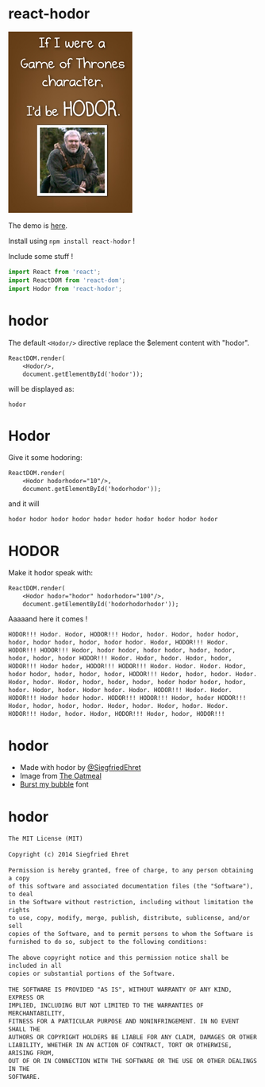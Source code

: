 # react-hodor

![Hodor !](https://raw.githubusercontent.com/SiegfriedEhret/angular-hodor/master/demo/oatmeal_hodor.jpg)

The demo is [here](https://dev.ehret.me/react-hodor/demo/).

Install using `npm install react-hodor` !

Include some stuff !

```javascript
import React from 'react';
import ReactDOM from 'react-dom';
import Hodor from 'react-hodor';
```

# hodor

The default `<Hodor/>` directive replace the $element content with "hodor".

```
ReactDOM.render(
    <Hodor/>,
    document.getElementById('hodor'));
```

will be displayed as:

```
hodor
```

# Hodor

Give it some hodoring:

```
ReactDOM.render(
    <Hodor hodorhodor="10"/>,
    document.getElementById('hodorhodor'));
```

and it will

```
hodor hodor hodor hodor hodor hodor hodor hodor hodor hodor
```

# HODOR

Make it hodor speak with:

```
ReactDOM.render(
    <Hodor hodor="hodor" hodorhodor="100"/>,
    document.getElementById('hodorhodorhodor'));
```

Aaaaand here it comes !

```
HODOR!!! Hodor. Hodor, HODOR!!! Hodor, hodor. Hodor, hodor hodor, hodor, hodor hodor, hodor, hodor hodor. Hodor, HODOR!!! Hodor. HODOR!!! HODOR!!! Hodor, hodor hodor, hodor hodor, hodor, hodor, hodor, hodor, hodor HODOR!!! Hodor. Hodor, hodor. Hodor, hodor, HODOR!!! Hodor hodor, HODOR!!! HODOR!!! Hodor. Hodor. Hodor. Hodor, hodor hodor, hodor, hodor, hodor, HODOR!!! Hodor, hodor, hodor. Hodor. Hodor, hodor. Hodor, hodor, hodor, hodor, hodor hodor hodor, hodor, hodor. Hodor, hodor. Hodor hodor. Hodor. HODOR!!! Hodor. Hodor. HODOR!!! Hodor hodor hodor. HODOR!!! HODOR!!! Hodor, hodor HODOR!!! Hodor, hodor, hodor, hodor. Hodor, hodor. Hodor, hodor. Hodor. HODOR!!! Hodor, hodor. Hodor, HODOR!!! Hodor, hodor, HODOR!!!
```

# hodor

- Made with hodor by [@SiegfriedEhret](https://twitter.com/SiegfriedEhret)
- Image from [The Oatmeal](http://theoatmeal.com/quiz/got_character)
- [Burst my bubble](http://www.dafont.com/burst-my-bubble.font) font

# hodor

```
The MIT License (MIT)

Copyright (c) 2014 Siegfried Ehret

Permission is hereby granted, free of charge, to any person obtaining a copy
of this software and associated documentation files (the "Software"), to deal
in the Software without restriction, including without limitation the rights
to use, copy, modify, merge, publish, distribute, sublicense, and/or sell
copies of the Software, and to permit persons to whom the Software is
furnished to do so, subject to the following conditions:

The above copyright notice and this permission notice shall be included in all
copies or substantial portions of the Software.

THE SOFTWARE IS PROVIDED "AS IS", WITHOUT WARRANTY OF ANY KIND, EXPRESS OR
IMPLIED, INCLUDING BUT NOT LIMITED TO THE WARRANTIES OF MERCHANTABILITY,
FITNESS FOR A PARTICULAR PURPOSE AND NONINFRINGEMENT. IN NO EVENT SHALL THE
AUTHORS OR COPYRIGHT HOLDERS BE LIABLE FOR ANY CLAIM, DAMAGES OR OTHER
LIABILITY, WHETHER IN AN ACTION OF CONTRACT, TORT OR OTHERWISE, ARISING FROM,
OUT OF OR IN CONNECTION WITH THE SOFTWARE OR THE USE OR OTHER DEALINGS IN THE
SOFTWARE.
```
